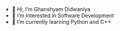 - 👋 Hi, I’m Ghanshyam Didwaniya
- 👀 I’m interested in Software Development
- 🌱 I’m currently learning Python and C++

<!---
Ghashyam is a ✨ special ✨ repository because its `README.md` (this file) appears on your GitHub profile.
You can click the Preview link to take a look at your changes.
--->
